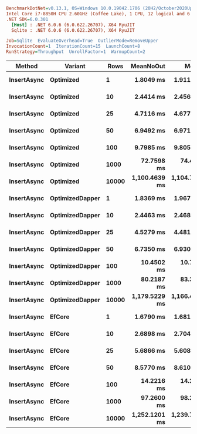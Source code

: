 ``` ini

BenchmarkDotNet=v0.13.1, OS=Windows 10.0.19042.1706 (20H2/October2020Update)
Intel Core i7-8850H CPU 2.60GHz (Coffee Lake), 1 CPU, 12 logical and 6 physical cores
.NET SDK=6.0.301
  [Host] : .NET 6.0.6 (6.0.622.26707), X64 RyuJIT
  Sqlite : .NET 6.0.6 (6.0.622.26707), X64 RyuJIT

Job=Sqlite  EvaluateOverhead=True  OutlierMode=RemoveUpper  
InvocationCount=1  IterationCount=15  LaunchCount=8  
RunStrategy=Throughput  UnrollFactor=1  WarmupCount=2  

```
|      Method |         Variant |  Rows |     MeanNoOut |         Mean |        Min |           Q1 |       Median |           Q3 |          Max |
|------------ |---------------- |------ |--------------:|-------------:|-----------:|-------------:|-------------:|-------------:|-------------:|
| **InsertAsync** |       **Optimized** |     **1** |     **1.8049 ms** |     **1.911 ms** |   **1.646 ms** |     **1.750 ms** |     **1.800 ms** |     **1.872 ms** |     **4.828 ms** |
| **InsertAsync** |       **Optimized** |    **10** |     **2.4414 ms** |     **2.456 ms** |   **2.205 ms** |     **2.352 ms** |     **2.442 ms** |     **2.539 ms** |     **2.837 ms** |
| **InsertAsync** |       **Optimized** |    **25** |     **4.7116 ms** |     **4.677 ms** |   **3.109 ms** |     **4.509 ms** |     **4.699 ms** |     **4.941 ms** |     **6.032 ms** |
| **InsertAsync** |       **Optimized** |    **50** |     **6.9492 ms** |     **6.971 ms** |   **6.113 ms** |     **6.632 ms** |     **6.940 ms** |     **7.264 ms** |     **9.020 ms** |
| **InsertAsync** |       **Optimized** |   **100** |     **9.7985 ms** |     **9.805 ms** |   **8.024 ms** |     **9.226 ms** |     **9.744 ms** |    **10.407 ms** |    **12.284 ms** |
| **InsertAsync** |       **Optimized** |  **1000** |    **72.7598 ms** |    **74.467 ms** |  **51.964 ms** |    **61.739 ms** |    **71.065 ms** |    **87.512 ms** |   **104.218 ms** |
| **InsertAsync** |       **Optimized** | **10000** | **1,100.4639 ms** | **1,104.733 ms** | **925.588 ms** | **1,031.410 ms** | **1,081.169 ms** | **1,195.153 ms** | **1,270.518 ms** |
| **InsertAsync** | **OptimizedDapper** |     **1** |     **1.8369 ms** |     **1.967 ms** |   **1.638 ms** |     **1.772 ms** |     **1.832 ms** |     **1.903 ms** |     **5.092 ms** |
| **InsertAsync** | **OptimizedDapper** |    **10** |     **2.4463 ms** |     **2.468 ms** |   **2.201 ms** |     **2.374 ms** |     **2.447 ms** |     **2.527 ms** |     **3.877 ms** |
| **InsertAsync** | **OptimizedDapper** |    **25** |     **4.5279 ms** |     **4.481 ms** |   **3.037 ms** |     **4.285 ms** |     **4.496 ms** |     **4.833 ms** |     **6.809 ms** |
| **InsertAsync** | **OptimizedDapper** |    **50** |     **6.7350 ms** |     **6.930 ms** |   **5.854 ms** |     **6.361 ms** |     **6.675 ms** |     **7.384 ms** |     **9.654 ms** |
| **InsertAsync** | **OptimizedDapper** |   **100** |    **10.4502 ms** |    **10.768 ms** |   **7.890 ms** |    **10.011 ms** |    **10.373 ms** |    **11.305 ms** |    **18.291 ms** |
| **InsertAsync** | **OptimizedDapper** |  **1000** |    **80.2187 ms** |    **83.333 ms** |  **57.502 ms** |    **68.967 ms** |    **78.301 ms** |    **96.728 ms** |   **126.017 ms** |
| **InsertAsync** | **OptimizedDapper** | **10000** | **1,179.5229 ms** | **1,166.419 ms** | **946.028 ms** | **1,118.328 ms** | **1,186.517 ms** | **1,233.398 ms** | **1,321.819 ms** |
| **InsertAsync** |          **EfCore** |     **1** |     **1.6790 ms** |     **1.681 ms** |   **1.509 ms** |     **1.613 ms** |     **1.688 ms** |     **1.732 ms** |     **1.905 ms** |
| **InsertAsync** |          **EfCore** |    **10** |     **2.6898 ms** |     **2.704 ms** |   **2.373 ms** |     **2.594 ms** |     **2.696 ms** |     **2.776 ms** |     **3.138 ms** |
| **InsertAsync** |          **EfCore** |    **25** |     **5.6866 ms** |     **5.608 ms** |   **4.059 ms** |     **5.458 ms** |     **5.698 ms** |     **5.939 ms** |     **6.926 ms** |
| **InsertAsync** |          **EfCore** |    **50** |     **8.5770 ms** |     **8.610 ms** |   **7.281 ms** |     **8.252 ms** |     **8.599 ms** |     **8.953 ms** |    **10.075 ms** |
| **InsertAsync** |          **EfCore** |   **100** |    **14.2216 ms** |    **14.264 ms** |  **11.631 ms** |    **13.626 ms** |    **14.236 ms** |    **14.846 ms** |    **17.961 ms** |
| **InsertAsync** |          **EfCore** |  **1000** |    **97.2600 ms** |    **98.287 ms** |  **75.566 ms** |    **87.385 ms** |    **97.012 ms** |   **109.563 ms** |   **129.982 ms** |
| **InsertAsync** |          **EfCore** | **10000** | **1,252.1201 ms** | **1,239.751 ms** | **995.563 ms** | **1,196.886 ms** | **1,253.080 ms** | **1,304.583 ms** | **1,388.497 ms** |
